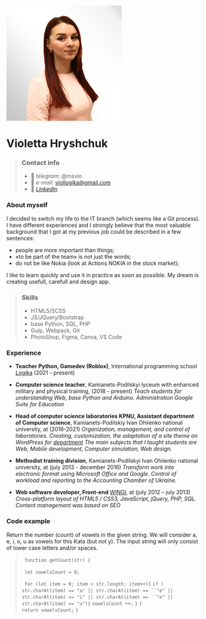![photo profile](https://github.com/LettaVio/rsschool-cv/blob/gh-pages/imgs/Gryshchuk_1.png)
#  Violetta Hryshchuk 

> ### Contact info
> - :iphone: *telegram*: @msvio
> - :e-mail: *e-mail*: viollogika@gmail.com
> - :gem: *[LinkedIn](https://www.linkedin.com/in/violetta-gryshchuk/)*

### About myself
I decided to switch my life to the IT branch (which seems like a Git process). I have different experiences and I strongly believe that the most valuable background that I got at my previous job could be described in a few sentences:
- people are more important than things;
- «to be part of the team» is not just the words;
- do not be like Nokia (look at Actions NOKIA in the stock market);

I like to learn quickly and use it in practice as soon as possible. My dream is creating usefull, carefull and design app. 

> ### Skills
> - HTML5/SCSS
> - JS/JQuery/Bootstrap
> - base Python, SQL, PHP
> - Gulp, Webpack, Git
> - PhotoShop, Figma, Canva, VS Code

### Experience
- **Teacher Python, Gamedev (Roblox)**, International programming school [Logika](https://logikaschool.com/ ) (2021 - present) 

- **Computer science teacher**, Kamianets-Podilskyi lyceum with enhanced military and physical training, (2018 - present) 
*Teach students for understanding Web, base Python and Arduino. Administration Google Suite for Education*
- **Head of computer science laboratories KPNU, Assistant department of Computer science**, Kamianets-Podilskiy Ivan Ohiienko national university, at (2016-2021)
*Organization, management, and control of laboratories. Creating, customization, the adaptation of a site theme on WordPress for [department](https://cs.kpnu.edu.ua/ )
The main subjects that I taught students are Web, Mobile development, Сomputer simulation, Web design.*
 
- **Methodist training division**, Kamianets-Podilskyi Ivan Ohiienko national university, at (july 2013 - december 2016)
*Transform work into electronic format using Microsoft Office and Google. Control of workload and reporting to the Accounting Chamber of Ukraine.*

- **Web software developer, Front-end** [WINGI](http://wingi.ru/), at (july 2012 – july 2013) 
*Cross-platform layout of HTML5 / CSS3, JavaScript, jQuery, PHP, SQL. Content management was based on SEO*

###  Code example 
Return the number (count) of vowels in the given string. We will consider a, e, i, o, u as vowels for this Kata (but not y). The input string will only consist of lower case letters and/or spaces.
> ` function getCount(str) {`
>
>  ` let vowelsCount = 0;`  
>
>  ` for (let item = 0; item < str.length; item++){`
>  `if ( str.charAt(item) == "a" || str.charAt(item) == ``"e" || str.charAt(item) == "i" || str.charAt(item) == ``"o" || str.charAt(item) == "u"){`
>        `vowelsCount ++;`
>   `}`
>  `}`    
>  `return vowelsCount;`
>`}`